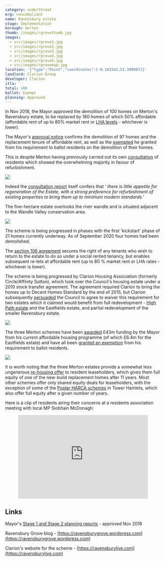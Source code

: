 ```yaml
---
category: underthreat
erg: noncompliant
name: Ravensbury estate
stage: Implementation 
borough: merton
thumb: /images/rgrovethumb.jpg
images:
  - src/images/rgrove1.jpg
  - src/images/rgrove2.jpg
  - src/images/rgrove3.jpg
  - src/images/rgrove4.jpg
  - src/images/rgrove5.jpg
  - src/images/rgrovemap.jpg
location: '{"type":"Point","coordinates":[-0.181542,51.399087]}'
landlord: Clarion Group
developer: Clarion
itla:
total: 100
ballot: Exempt
planning: Approved
---
```

In Nov 2018, the Mayor approved the demolition of 100 homes on Merton's Ravensbury estate, to be replaced by 180 homes of which 50% affordable (affordable rent of up to 80% market rent or [LHA levels](https://www.gov.uk/government/publications/understanding-local-housing-allowances-rates-broad-rental-market-areas) - whichever is lower).

The Mayor's [approval notice](https://www.london.gov.uk/sites/default/files/public%3A//public%3A//PAWS/media_id_437643///ravensbury_estate_report.pdf) confirms the demolition of 97 homes and the replacement tenure of affordable rent, as well as the [exempted](/approved/ballotexemptions) he granted from his requirement to ballot residents on the demolition of their homes.

This is despite Merton having previously carried out its own [consultation](/images/mertonconsultation.pdf) of residents which showed the overwhelming majority in favour of refurbishment.

<img src="/images/ravensburyconsultation.png" class="img-fluid rounded img-thumbnail">

Indeed the [consultation report](/images/mertonconsultationreport.pdf) itself confers that _' there is little appetite for regeneration of the Estate, with a strong preference for refurbishment of existing properties to bring them up to minimum modern standards.'_

The five-hectare estate overlooks the river wandle and is situated adjacent to the Wandle Valley conservation area.

<img src="/images/rgrovemap.jpg" class="img-fluid rounded img-thumbnail">

The scheme is being progressed in phases with the first 'kickstart' phase of 21 homes currently underway. As of September 2020 four homes had been demolished.

The [section 106 agreement](/images/mertons106.pdf) secures the right of any tenants who wish to return to the estate to do so under a social rented tenancy, but enables subsequent re-lets at affordable rent (up to 80 % market rent or LHA rates - whichever is lower).

The scheme is being progressed by Clarion Housing Association (formerly Circle/Affinity Sutton), which took over the Council's housing estate under a 2010 stock transfer agreement. The agreement required Clarion to bring the homes up to Decent Homes Standard by the end of 2015, but Clarion subsequently [persuaded](https://www.merton.gov.uk/assets/Documents/04_merton_report_of_consultation_stage_2_estates_local_plan.pdf) the Council to agree to waiver this requirement for two estates which it claimed would benefit from full redevelopment - [High Path estate](/estates/merton/highpath/) and the Eastfields estate, and partial redevelopment of the smaller Ravensbury estate. 

<img src="/images/mertonestates.png" class="img-fluid rounded img-thumbnail">

The three Merton schemes have been [awarded](https://planning.merton.gov.uk/MVM.DMS/Planning%20Application/1000098000/1000098159/17P1721_Clarions%20Financial%20Viability%20Appraisal%20Summary%20Report.pdf) £43m funding by the Mayor from his current affordable housing programme (of which £6.4m for the Eastfields estate) and have all been [granted an exemption](https://www.london.gov.uk/sites/default/files/12.04.19_for_website_-_list_of_exemptions.pdf) from his requirement to ballot residents.

<img src="/images/mertongrant.png" class="img-fluid rounded img-thumbnail">

It is worth noting that the three Merton estates provide a somewhat less ungenerous [re-housing offer](http://35percent.org/img/mertonoffer.pdf) to resident leaseholders, which gives them full equity of one of the new-build replacement homes after 11 years. Most other schemes offer only shared equity deals for leaseholders, with the exception of some of the [Poplar HARCA schemes](https://estatewatch.london/estates/towerhamlets/teviot/) in Tower Hamlets, which also offer full equity after a given number of years.

Here is a clip of residents airing their concerns at a residents association meeting with local MP Siobhain McDonagh:

<center>
<iframe width="420" height="270" src="https://www.youtube.com/embed/v9qqNeneFl0" frameborder="0" allow="accelerometer; autoplay; clipboard-write; encrypted-media; gyroscope; picture-in-picture" allowfullscreen></iframe>
</center>

## Links

Mayor's [Stage 1 and Stage 2 planning reports](https://www.london.gov.uk/what-we-do/planning/planning-applications-and-decisions/planning-application-search/ravensbury-estate) - approved Nov 2018

Ravensbury Grove blog - [https://ravensburygrove.wordpress.com](https://ravensburygrove.wordpress.com)

Clarion's website for the scheme - [https://ravensburylive.com](https://ravensburylive.com)


